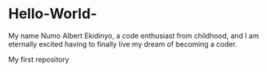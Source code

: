 # Hello-World-

My name Numo Albert Ekidinyo, a code enthusiast from childhood, and I am eternally excited having to finally live my dream of becoming a coder.  


My first repository
